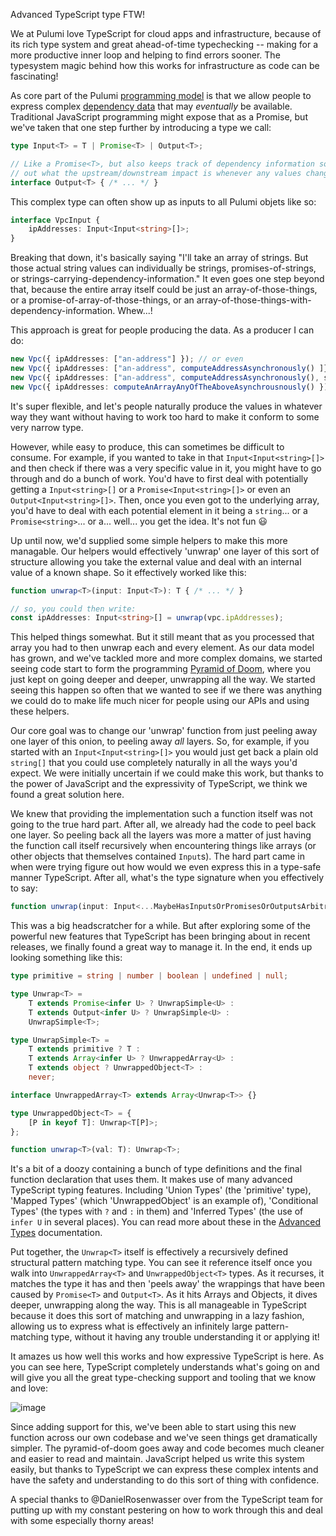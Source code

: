 Advanced TypeScript type FTW!

We at Pulumi love TypeScript for cloud apps and infrastructure, because of its rich type system and great ahead-of-time typechecking -- making for a more productive inner loop and helping to find errors sooner. The typesystem magic behind how this works for infrastructure as code can be fascinating!  

As core part of the Pulumi [programming model](https://pulumi.io/reference/) is that we allow people to express complex [dependency data](https://pulumi.io/reference/programming-model.html#outputs) that may *eventually* be available. Traditional JavaScript programming might expose that as a Promise<T>, but we've taken that one step further by introducing a type we call:

```ts
type Input<T> = T | Promise<T> | Output<T>;

// Like a Promise<T>, but also keeps track of dependency information so we can figure
// out what the upstream/downstream impact is whenever any values change in the system
interface Output<T> { /* ... */ }
```

This complex type can often show up as inputs to all Pulumi objets like so:

```ts
interface VpcInput {
    ipAddresses: Input<Input<string>[]>;
}
```

Breaking that down, it's basically saying "I'll take an array of strings.  But those actual string values can individually be strings, promises-of-strings, or strings-carrying-dependency-information." It even goes one step beyond that, because the entire array itself could be just an array-of-those-things, or a promise-of-array-of-those-things, or an array-of-those-things-with-dependency-information.  Whew...!

This approach is great for people producing the data.  As a producer I can do:

```ts
new Vpc({ ipAddresses: ["an-address"] }); // or even 
new Vpc({ ipAddresses: ["an-address", computeAddressAsynchronously() ]}); // or even
new Vpc({ ipAddresses: ["an-address", computeAddressAsynchronously(), someDependency.address ]}); // or even
new Vpc({ ipAddresses: computeAnArrayAnyOfTheAboveAsynchrousnously() }); // etc. etc.
```

It's super flexible, and let's people naturally produce the values in whatever way they want without having to work too hard to make it conform to some very narrow type.

However, while easy to produce, this can sometimes be difficult to consume.  For example, if you wanted to take in that `Input<Input<string>[]>` and then check if there was a very specific value in it, you might have to go through and do a bunch of work.  You'd have to first deal with potentially getting a `Input<string>[]` or a `Promise<Input<string>[]>` or even an `Output<Input<string>[]>`. Then, once you even got to the underlying array, you'd have to deal with each potential element in it being a `string`... or a `Promise<string>`... or a... well... you get the idea.  It's not fun 😃

Up until now, we'd supplied some simple helpers to make this more managable.  Our helpers would effectively 'unwrap' one layer of this sort of structure allowing you take the external value and deal with an internal value of a known shape.  So it effectively worked like this:

```ts
function unwrap<T>(input: Input<T>): T { /* ... */ }

// so, you could then write:
const ipAddresses: Input<string>[] = unwrap(vpc.ipAddresses);
```

This helped things somewhat.  But it still meant that as you processed that array you had to then 
unwrap each and every element.  As our data model has grown, and we've tackled more and more
complex domains, we started seeing code start to form the programming [Pyramid of Doom](https://en.wikipedia.org/wiki/Pyramid_of_doom_(programming)), where you just kept on going deeper and deeper, unwrapping all the way.  We started seeing this happen so often that we wanted to see if we there was anything we could do to make life much nicer for people using our APIs and using these helpers.

Our core goal was to change our 'unwrap' function from just peeling away one layer of this onion, to peeling away *all* layers.  So, for example, if you started with an `Input<Input<string>[]>` you would just get back a plain old `string[]` that you could use completely naturally in all the ways you'd expect.  We were initially uncertain if we could make this work, but thanks to the power of JavaScript and the expressivity of TypeScript, we think we found a great solution here.

We knew that providing the implementation such a function itself was not going to the true hard part.  After all, we already had the code to peel back one layer.  So peeling back all the layers was more a matter of just having the function call itself recursively when encountering things like arrays (or other objects that themselves contained `Input`s).  The hard part came in when were trying figure out how would we even express this in a type-safe manner TypeScript.  After all, what's the type signature when you effectively to say:

```ts
function unwrap(input: Input<...MaybeHasInputsOrPromisesOrOutputsArbitrarilyDeep...>): ThatThingWithAllTheDeepInputsPromisesAndOutputsErased;
```

This was a big headscratcher for a while.  But after exploring some of the powerful new features that TypeScript has been bringing about in recent releases, we finally found a great way to manage it.  In the end, it ends up looking something like this:

```ts
type primitive = string | number | boolean | undefined | null;

type Unwrap<T> =
    T extends Promise<infer U> ? UnwrapSimple<U> :
    T extends Output<infer U> ? UnwrapSimple<U> :
    UnwrapSimple<T>;

type UnwrapSimple<T> =
    T extends primitive ? T :
    T extends Array<infer U> ? UnwrappedArray<U> :
    T extends object ? UnwrappedObject<T> :
    never;

interface UnwrappedArray<T> extends Array<Unwrap<T>> {}

type UnwrappedObject<T> = {
    [P in keyof T]: Unwrap<T[P]>;
};

function unwrap<T>(val: T): Unwrap<T>;
```

It's a bit of a doozy containing a bunch of type definitions and the final function declaration that uses them.  It makes use of many advanced TypeScript typing features.  Including 'Union Types' (the 'primitive' type), 'Mapped Types' (which 'UnwrappedObject' is an example of), 'Conditional Types' (the types with `?` and `:` in them) and 'Inferred Types' (the use of `infer U` in several places).  You can read more about these in the [Advanced Types](https://www.typescriptlang.org/docs/handbook/advanced-types.html) documentation.

Put together, the `Unwrap<T>` itself is effectively a recursively defined structural pattern matching type.  You can see it reference itself once you walk into `UnwrappedArray<T>` and `UnwrappedObject<T>` types. As it recurses, it matches the type it has and then 'peels away' the wrappings that have been caused by `Promise<T>` and `Output<T>`.  As it hits Arrays and Objects, it dives deeper, unwrapping along the way.  This is all manageable in TypeScript because it does this sort of matching and unwrapping in a lazy fashion, allowing us to express what is effectively an infinitely large pattern-matching type, without it having any trouble understanding it or applying it!

It amazes us how well this works and how expressive TypeScript is here.  As you can see here, TypeScript completely understands what's going on and will give you all the great type-checking support and tooling that we know and love:

![image](https://user-images.githubusercontent.com/4564579/45712608-9e6cd100-bb41-11e8-90dd-b4fe79d236fe.png)

Since adding support for this, we've been able to start using this new function across our own codebase and we've seen things get dramatically simpler.  The pyramid-of-doom goes away and code becomes much cleaner and easier to read and maintain.  JavaScript helped us write this system easily, but thanks to TypeScript we can express these complex intents and have the safety and understanding to do this sort of thing with confidence.

A special thanks to @DanielRosenwasser over from the TypeScript team for putting up with my constant pestering on how to work through this and deal with some especially thorny areas!
